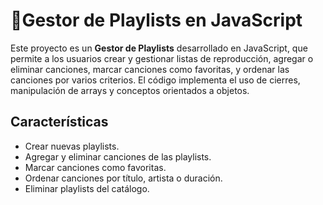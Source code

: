 # 🎵Gestor de Playlists en JavaScript

Este proyecto es un **Gestor de Playlists** desarrollado en JavaScript, que permite a los usuarios crear y gestionar listas de reproducción, agregar o eliminar canciones, marcar canciones como favoritas, y ordenar las canciones por varios criterios. El código implementa el uso de cierres, manipulación de arrays y conceptos orientados a objetos.

## Características

- Crear nuevas playlists.
- Agregar y eliminar canciones de las playlists.
- Marcar canciones como favoritas.
- Ordenar canciones por título, artista o duración.
- Eliminar playlists del catálogo.
